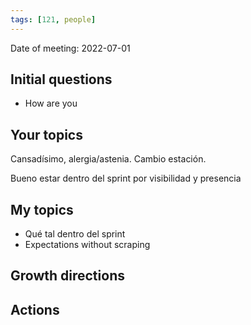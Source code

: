 ```yaml
---
tags: [121, people]
---
```


Date of meeting: 2022-07-01

## Initial questions
- How are you
 
## Your topics
Cansadísimo, alergia/astenia. Cambio estación.

Bueno estar dentro del sprint por visibilidad y presencia

## My topics
- Qué tal dentro del sprint
- Expectations without scraping

## Growth directions

## Actions
